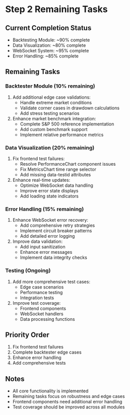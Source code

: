 # Step 2 Remaining Tasks

## Current Completion Status
- Backtesting Module: ~90% complete
- Data Visualization: ~80% complete
- WebSocket System: ~95% complete
- Error Handling: ~85% complete

## Remaining Tasks

### Backtester Module (10% remaining)
1. Add additional edge case validations:
   - Handle extreme market conditions
   - Validate corner cases in drawdown calculations
   - Add stress testing scenarios
2. Enhance market benchmark integration:
   - Complete S&P 500 reference implementation
   - Add custom benchmark support
   - Implement relative performance metrics

### Data Visualization (20% remaining)
1. Fix frontend test failures:
   - Resolve PerformanceChart component issues
   - Fix MetricsChart time range selector
   - Add missing data-testid attributes
2. Enhance real-time updates:
   - Optimize WebSocket data handling
   - Improve error state displays
   - Add loading state indicators

### Error Handling (15% remaining)
1. Enhance WebSocket error recovery:
   - Add comprehensive retry strategies
   - Implement circuit breaker patterns
   - Add detailed error logging
2. Improve data validation:
   - Add input sanitization
   - Enhance error messages
   - Implement data integrity checks

### Testing (Ongoing)
1. Add more comprehensive test cases:
   - Edge case scenarios
   - Performance testing
   - Integration tests
2. Improve test coverage:
   - Frontend components
   - WebSocket handlers
   - Data processing functions

## Priority Order
1. Fix frontend test failures
2. Complete backtester edge cases
3. Enhance error handling
4. Add comprehensive tests

## Notes
- All core functionality is implemented
- Remaining tasks focus on robustness and edge cases
- Frontend components need additional error handling
- Test coverage should be improved across all modules

